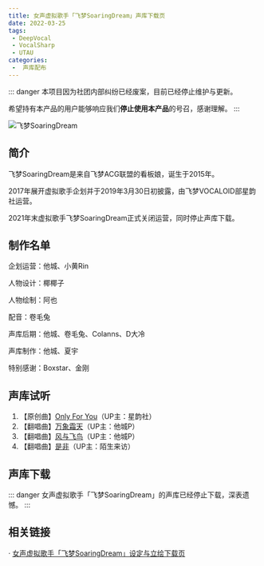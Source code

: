 ```yaml
---
title: 女声虚拟歌手「飞梦SoaringDream」声库下载页
date: 2022-03-25
tags:
 - DeepVocal
 - VocalSharp
 - UTAU
categories:
 -  声库配布
---
```


::: danger
本项目因为社团内部纠纷已经废案，目前已经停止维护与更新。

希望持有本产品的用户能够响应我们**停止使用本产品**的号召，感谢理解。
:::

![飞梦SoaringDream](/fm-banner.png)

简介
----
飞梦SoaringDream是来自飞梦ACG联盟的看板娘，诞生于2015年。

2017年展开虚拟歌手企划并于2019年3月30日初披露，由飞梦VOCALOID部星韵社运营。

2021年末虚拟歌手飞梦SoaringDream正式关闭运营，同时停止声库下载。

制作名单
----
企划运营：他城、小黄Rin

人物设计：椰椰子

人物绘制：阿也

配音：卷毛兔

声库后期：他城、卷毛兔、Colanns、D大冷

声库制作：他城、夏宇

特别感谢：Boxstar、金刚

声库试听
----
1. 【原创曲】[Only For You](https://www.bilibili.com/video/BV1yv411s7Wb)（UP主：星韵社）  
2. 【翻唱曲】[万象霜天](https://www.bilibili.com/video/BV19N411R7Mt)（UP主：他城P）  
3. 【翻唱曲】[风与飞鸟](https://www.bilibili.com/video/BV1sQ4y1D7hF)（UP主：他城P）  
4. 【翻唱曲】[是非](https://www.bilibili.com/video/BV1k5411L76M)（UP主：陌生来访）  

声库下载
----
::: danger
女声虚拟歌手「飞梦SoaringDream」的声库已经停止下载，深表遗憾。
:::

相关链接
----
· [女声虚拟歌手「飞梦SoaringDream」设定与立绘下载页](https://vocalsynths.vercel.app/blogs/CharacterDesign/2022/220326.html)